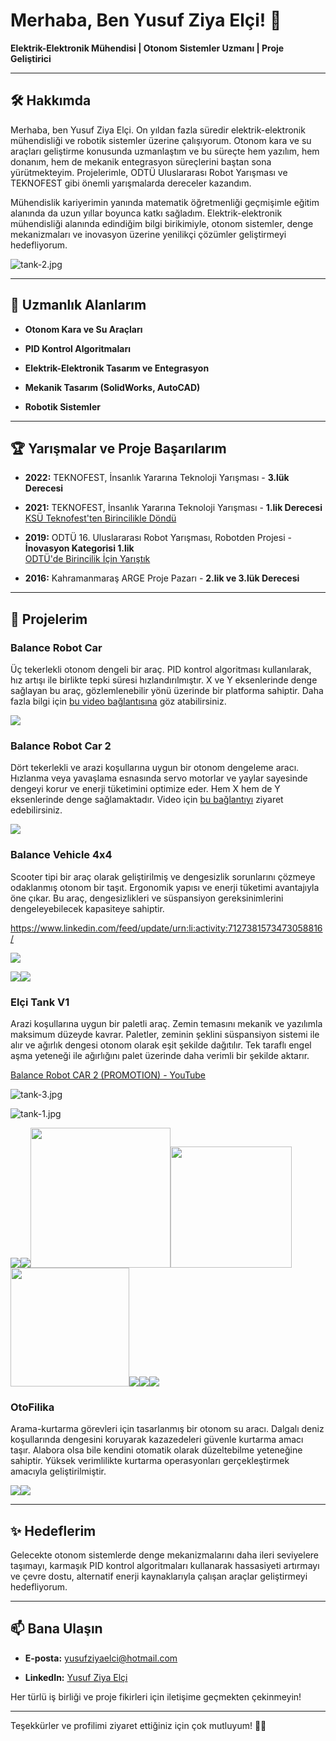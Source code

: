 # Merhaba, Ben Yusuf Ziya Elçi! 👋

**Elektrik-Elektronik Mühendisi | Otonom Sistemler Uzmanı | Proje Geliştirici**

---

## 🛠 Hakkımda

Merhaba, ben Yusuf Ziya Elçi. On yıldan fazla süredir elektrik-elektronik mühendisliği ve robotik sistemler üzerine çalışıyorum. Otonom kara ve su araçları geliştirme konusunda uzmanlaştım ve bu süreçte hem yazılım, hem donanım, hem de mekanik entegrasyon süreçlerini baştan sona yürütmekteyim. Projelerimle, ODTÜ Uluslararası Robot Yarışması ve TEKNOFEST gibi önemli yarışmalarda dereceler kazandım.

Mühendislik kariyerimin yanında matematik öğretmenliği geçmişimle eğitim alanında da uzun yıllar boyunca katkı sağladım. Elektrik-elektronik mühendisliği alanında edindiğim bilgi birikimiyle, otonom sistemler, denge mekanizmaları ve inovasyon üzerine yenilikçi çözümler geliştirmeyi hedefliyorum.

![tank-2.jpg](assets/d410afbdb35cf6a0f8f41e2c66905a8fff8b1c4b.jpg)

---

## 🚀 Uzmanlık Alanlarım

- **Otonom Kara ve Su Araçları**

- **PID Kontrol Algoritmaları**

- **Elektrik-Elektronik Tasarım ve Entegrasyon**

- **Mekanik Tasarım (SolidWorks, AutoCAD)**

- **Robotik Sistemler**

---

## 🏆 Yarışmalar ve Proje Başarılarım

- **2022:** TEKNOFEST, İnsanlık Yararına Teknoloji Yarışması - **3.lük Derecesi**

- **2021:** TEKNOFEST, İnsanlık Yararına Teknoloji Yarışması - **1.lik Derecesi**  
  [KSÜ Teknofest'ten Birincilikle Döndü](https://www.sabah.com.tr/egitim/ksu-teknofesten-birincilikle-dondu-5689707)

- **2019:** ODTÜ 16. Uluslararası Robot Yarışması, Robotden Projesi - **İnovasyon Kategorisi 1.lik**  
  [ODTÜ'de Birincilik İçin Yarıştık](https://anayurtgazetesi.com/haber/10507714/robotlar-odtude-birincilik-icin-yaristi)

- **2016:** Kahramanmaraş ARGE Proje Pazarı - **2.lik ve 3.lük Derecesi**

---

## 🌱 Projelerim

### **Balance Robot Car**

Üç tekerlekli otonom dengeli bir araç. PID kontrol algoritması kullanılarak, hız artışı ile birlikte tepki süresi hızlandırılmıştır. X ve Y eksenlerinde denge sağlayan bu araç, gözlemlenebilir yönü üzerinde bir platforma sahiptir. Daha fazla bilgi için [bu video bağlantısına](https://www.youtube.com/watch?v=EQujuVRfWSk&t=101s) göz atabilirsiniz.



![](assets/2024-10-15-22-27-19-image.png)

### **Balance Robot Car 2**

Dört tekerlekli ve arazi koşullarına uygun bir otonom dengeleme aracı. Hızlanma veya yavaşlama esnasında servo motorlar ve yaylar sayesinde dengeyi korur ve enerji tüketimini optimize eder. Hem X hem de Y eksenlerinde denge sağlamaktadır. Video için [bu bağlantıyı](https://www.youtube.com/watch?v=XnsT_rFEBeE) ziyaret edebilirsiniz.

![](assets/2024-10-15-22-27-32-image.png)

### **Balance Vehicle 4x4**

Scooter tipi bir araç olarak geliştirilmiş ve dengesizlik sorunlarını çözmeye odaklanmış otonom bir taşıt. Ergonomik yapısı ve enerji tüketimi avantajıyla öne çıkar. Bu araç, dengesizlikleri ve süspansiyon gereksinimlerini dengeleyebilecek kapasiteye sahiptir.



https://www.linkedin.com/feed/update/urn:li:activity:7127381573473058816/ 



![](assets/2024-10-15-22-27-41-image.png)

![](assets/2024-10-15-22-28-05-image.png)![](assets/2024-10-15-22-28-15-image.png)

### **Elçi Tank V1**

Arazi koşullarına uygun bir paletli araç. Zemin temasını mekanik ve yazılımla maksimum düzeyde kavrar. Paletler, zeminin şeklini süspansiyon sistemi ile alır ve ağırlık dengesi otonom olarak eşit şekilde dağıtılır. Tek taraflı engel aşma yeteneği ile ağırlığını palet üzerinde daha verimli bir şekilde aktarır.

[Balance Robot CAR 2 (PROMOTION) - YouTube](https://www.youtube.com/watch?v=fKxtTBhjkz4&ab_channel=YUSUFZ%C4%B0YAEL%C3%87%C4%B0%28HayalEt%29)

![tank-3.jpg](assets/a346d19a50fb514d265f705a68f5847515f43ca7.jpg)



![tank-1.jpg](assets/0869d073a0f238f13f78ae3ae2b1857a88cf7373.jpg)

![](assets/2024-10-15-22-28-43-image.png)![](assets/2024-10-15-22-29-07-image.png)<img src="assets/2024-10-15-22-29-10-image.png" title="" alt="" width="224"><img src="assets/2024-10-15-22-29-17-image.png" title="" alt="" width="194"><img src="assets/2024-10-15-22-29-23-image.png" title="" alt="" width="190">![](assets/2024-10-15-22-29-43-image.png)![](assets/2024-10-15-22-29-48-image.png)![](assets/2024-10-15-22-29-55-image.png)



### **OtoFilika**

Arama-kurtarma görevleri için tasarlanmış bir otonom su aracı. Dalgalı deniz koşullarında dengesini koruyarak kazazedeleri güvenle kurtarma amacı taşır. Alabora olsa bile kendini otomatik olarak düzeltebilme yeteneğine sahiptir. Yüksek verimlilikte kurtarma operasyonları gerçekleştirmek amacıyla geliştirilmiştir.



![](assets/2024-10-15-22-32-12-image.png)![](assets/2024-10-15-22-32-18-image.png)



---

## ✨ Hedeflerim

Gelecekte otonom sistemlerde denge mekanizmalarını daha ileri seviyelere taşımayı, karmaşık PID kontrol algoritmaları kullanarak hassasiyeti artırmayı ve çevre dostu, alternatif enerji kaynaklarıyla çalışan araçlar geliştirmeyi hedefliyorum.

---

## 📫 Bana Ulaşın

- **E-posta:** yusufziyaelci@hotmail.com

- **LinkedIn:** [Yusuf Ziya Elçi](https://www.linkedin.com/feed/update/urn:li:activity:7127381573473058816/)

Her türlü iş birliği ve proje fikirleri için iletişime geçmekten çekinmeyin!

---

Teşekkürler ve profilimi ziyaret ettiğiniz için çok mutluyum! 🤝🚀
